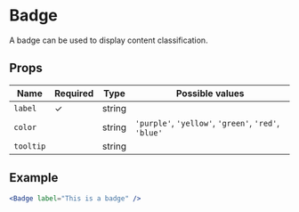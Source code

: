 # Badge

A badge can be used to display content classification.

## Props

| Name          | Required  | Type          | Possible values                                      |
|---------------|-----------|---------------|------------------------------------------------------|
| `label`       |     ✓     | string        |                                                      |
| `color`       |           | string        | `'purple'`, `'yellow'`, `'green'`, `'red'`, `'blue'` |
| `tooltip`     |           | string        |                                                      |

## Example

```jsx
<Badge label="This is a badge" />
```
